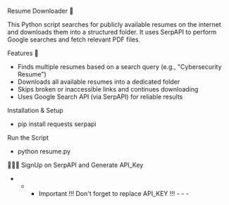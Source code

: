 Resume Downloader 📄

This Python script searches for publicly available resumes on the internet and downloads them into a structured folder. 
It uses SerpAPI to perform Google searches and fetch relevant PDF files.

Features 🚀
- Finds multiple resumes based on a search query (e.g., "Cybersecurity Resume")
-  Downloads all available resumes into a dedicated folder
-  Skips broken or inaccessible links and continues downloading
-  Uses Google Search API (via SerpAPI) for reliable results

Installation & Setup
- pip install requests serpapi

Run the Script
- python resume.py

🎯🎯🎯 SignUp on SerpAPI and Generate API_Key

- - -   Important !!! Don't forget to replace API_KEY !!!  - - -
